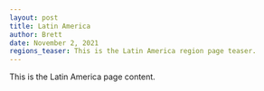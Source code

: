 ```yaml
---
layout: post
title: Latin America
author: Brett
date: November 2, 2021
regions_teaser: This is the Latin America region page teaser.
---
```

This is the Latin America page content.